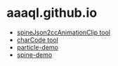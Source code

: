 # aaaql.github.io
- [spineJson2ccAnimationClip tool](/spineJson2ccAnimationClip)
- [charCode tool](/charCodeAt0)
- [particle-demo](/particle-demo)
- [spine-demo](/spine-demo)